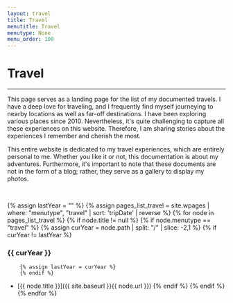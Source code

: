 ```yaml
---
layout: travel
title: Travel
menutitle: Travel
menutype: None
menu_order: 100
---
```


# Travel

----

This page serves as a landing page for the list of my documented travels. I have a deep love for traveling, and I frequently find myself journeying to nearby locations as well as far-off destinations. I have been exploring various places since 2010. Nevertheless, it's quite challenging to capture all these experiences on this website. Therefore, I am sharing stories about the experiences I remember and cherish the most.

This entire website is dedicated to my travel experiences, which are entirely personal to me. Whether you like it or not, this documentation is about my adventures. Furthermore, it's important to note that these documents are not in the form of a blog; rather, they serve as a gallery to display my photos.

<br>


{% assign lastYear = "" %}
{% assign pages_list_travel = site.wpages | where: "menutype", "travel"  | sort: 'tripDate' | reverse %}
{% for node in pages_list_travel %}
    {% if node.title != null %}
    {% if node.menutype == "travel" %}
        {% assign curYear = node.path | split: "/" | slice: -2,1 %}
        {% if curYear != lastYear %}
### {{ curYear }}
        {% assign lastYear = curYear %}
        {% endif %}
* [{{ node.title }}]({{ site.baseurl }}{{ node.url }})
    {% endif %}
    {% endif %}
{% endfor %}
